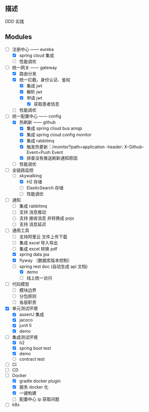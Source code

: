 ## 描述
DDD 实践

## Modules
- [ ] 注册中心 —— eureka
    - [x] spring cloud 集成
    - [ ] 性能调优
- [ ] 统一网关 —— gateway
    - [x] 路由分发
    - [x] 统一拦截，身份认证、鉴权
        - [x] 集成 jwt
        - [x] 解析 jwt
        - [x] 申请 jwt
            - [x] 获取患者信息
    - [ ] 性能调优
- [ ] 统一配置中心 —— config
    - [x] 热刷新 —— github
        - [x] 集成 spring cloud bus amqp
        - [x] 集成 spring cloud config monitor
        - [x] 集成 rabbitmq
        - [x] 触发热更新：/monitor?path=application -header: X-Github-Event=Push Event
        - [x] 排查没有推送刷新通知原因 
    - [ ] 性能调优
- [ ] 全链路监控
    - [ ] skywalking
        - [x] H2 存储
        - [ ] ElasticSearch 存储    
        - [ ] 性能调优
- [ ] 通知
    - [ ] 集成 rabbitmq
    - [ ] 支持 消息推动
    - [ ] 支持 接收消息 并转换成 pojo
    - [ ] 支持 消息延迟
- [ ] 通用工具
    - [ ] 支持阿里云 文件上传下载
    - [ ] 集成 excel 导入导出
    - [ ] 集成 excel 转换 pdf
    - [x] spring data jpa
    - [x] flyway （数据库版本控制）
    - [ ] spring rest doc (自动生成 api 文档)
        - [x] demo
        - [ ] 线上统一访问
- [ ] 代码模型
    - [ ] 模块边界
    - [ ] 分包原则
    - [ ] 各层职责
- [x] 单元测试环境
    - [x] assertJ 集成
    - [x] jacoco
    - [x] junit 5
    - [x] demo
- [ ] 集成测试环境
    - [x] h2
    - [x] spring boot test
    - [x] demo
    - [ ] contract test
- [ ] CI 
- [ ] CD
- [ ] Docker
    - [x] gradle docker plugin
    - [x] 服务 docker 化
    - [x] 一键构建
    - [ ] 配置中心 ip 获取问题
- [ ] k8s